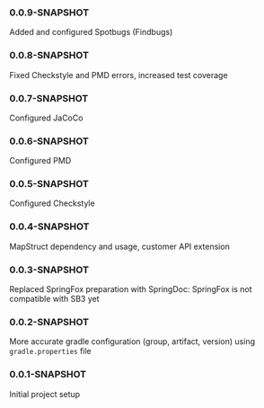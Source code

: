 ### 0.0.9-SNAPSHOT
Added and configured Spotbugs (Findbugs)

### 0.0.8-SNAPSHOT
Fixed Checkstyle and PMD errors, increased test coverage

### 0.0.7-SNAPSHOT
Configured JaCoCo

### 0.0.6-SNAPSHOT
Configured PMD

### 0.0.5-SNAPSHOT
Configured Checkstyle

### 0.0.4-SNAPSHOT
MapStruct dependency and usage, customer API extension

### 0.0.3-SNAPSHOT
Replaced SpringFox preparation with SpringDoc: SpringFox is not compatible with SB3 yet

### 0.0.2-SNAPSHOT
More accurate gradle configuration (group, artifact, version) using `gradle.properties` file

### 0.0.1-SNAPSHOT
Initial project setup